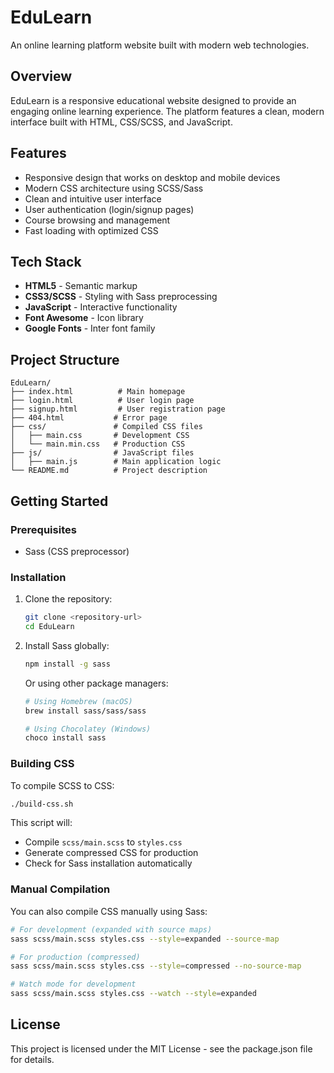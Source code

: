 # EduLearn

An online learning platform website built with modern web technologies.

## Overview

EduLearn is a responsive educational website designed to provide an engaging
online learning experience. The platform features a clean, modern interface
built with HTML, CSS/SCSS, and JavaScript.

## Features

- Responsive design that works on desktop and mobile devices
- Modern CSS architecture using SCSS/Sass
- Clean and intuitive user interface
- User authentication (login/signup pages)
- Course browsing and management
- Fast loading with optimized CSS

## Tech Stack

- **HTML5** - Semantic markup
- **CSS3/SCSS** - Styling with Sass preprocessing
- **JavaScript** - Interactive functionality
- **Font Awesome** - Icon library
- **Google Fonts** - Inter font family

## Project Structure

```
EduLearn/
├── index.html          # Main homepage
├── login.html          # User login page
├── signup.html         # User registration page
├── 404.html           # Error page
├── css/               # Compiled CSS files
│   ├── main.css       # Development CSS
│   └── main.min.css   # Production CSS
├── js/                # JavaScript files
│   ├── main.js        # Main application logic
└── README.md          # Project description
```

## Getting Started

### Prerequisites

- Sass (CSS preprocessor)

### Installation

1. Clone the repository:

   ```bash
   git clone <repository-url>
   cd EduLearn
   ```

2. Install Sass globally:
   ```bash
   npm install -g sass
   ```

   Or using other package managers:
   ```bash
   # Using Homebrew (macOS)
   brew install sass/sass/sass

   # Using Chocolatey (Windows)
   choco install sass
   ```

### Building CSS

To compile SCSS to CSS:

```bash
./build-css.sh
```

This script will:
- Compile `scss/main.scss` to `styles.css`
- Generate compressed CSS for production
- Check for Sass installation automatically

### Manual Compilation

You can also compile CSS manually using Sass:

```bash
# For development (expanded with source maps)
sass scss/main.scss styles.css --style=expanded --source-map

# For production (compressed)
sass scss/main.scss styles.css --style=compressed --no-source-map

# Watch mode for development
sass scss/main.scss styles.css --watch --style=expanded
```

## License

This project is licensed under the MIT License - see the package.json file for
details.
